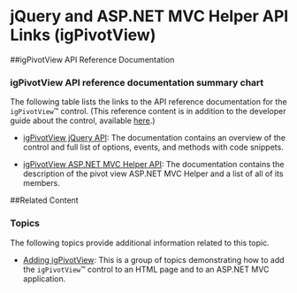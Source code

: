 ﻿<!--
|metadata|
{
    "fileName": "igpivotview-api-links",
    "controlName": "igPivotView",
    "tags": ["API","Grids"]
}
|metadata|
-->

# jQuery and ASP.NET MVC Helper API Links (igPivotView)

##igPivotView API Reference Documentation

### igPivotView API reference documentation summary chart

The following table lists the links to the API reference documentation for the `igPivotView`™ control. (This reference content is in addition to the developer guide about the control, available [here](igPivotView.html).)

- [igPivotView jQuery API](%%jQueryApiUrl%%/ui.igPivotView): The documentation contains an overview of the control and full list of options, events, and methods with code snippets.

- [igPivotView ASP.NET MVC Helper API](Infragistics.Web.Mvc~Infragistics.Web.Mvc.PivotViewModel.html): The documentation contains the description of the pivot view ASP.NET MVC Helper and a list of all of its members.


##Related Content

### Topics

The following topics provide additional information related to this topic.

- [Adding igPivotView](igPivotView-Adding.html): This is a group of topics demonstrating how to add the `igPivotView`™ control to an HTML page and to an ASP.NET MVC application.





 

 


